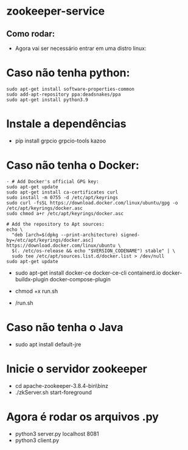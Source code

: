 # zookeeper-service

## Como rodar:
  
- Agora vai ser necessário entrar em uma distro linux:
  
# Caso não tenha python:
```
sudo apt-get install software-properties-common
sudo add-apt-repository ppa:deadsnakes/ppa
sudo apt-get install python3.9
```
# Instale a dependências
- pip install grpcio grpcio-tools kazoo

# Caso não tenha o Docker:
```
- # Add Docker's official GPG key:
sudo apt-get update
sudo apt-get install ca-certificates curl
sudo install -m 0755 -d /etc/apt/keyrings
sudo curl -fsSL https://download.docker.com/linux/ubuntu/gpg -o /etc/apt/keyrings/docker.asc
sudo chmod a+r /etc/apt/keyrings/docker.asc

# Add the repository to Apt sources:
echo \
  "deb [arch=$(dpkg --print-architecture) signed-by=/etc/apt/keyrings/docker.asc] https://download.docker.com/linux/ubuntu \
  $(. /etc/os-release && echo "$VERSION_CODENAME") stable" | \
  sudo tee /etc/apt/sources.list.d/docker.list > /dev/null
sudo apt-get update
```
- sudo apt-get install docker-ce docker-ce-cli containerd.io docker-buildx-plugin docker-compose-plugin

- chmod +x run.sh
- /run.sh

# Caso não tenha o Java
- sudo apt install default-jre

# Inicie o servidor zookeeper
- cd apache-zookeeper-3.8.4-bin\binz
- ./zkServer.sh start-foreground

# Agora é rodar os arquivos .py
- python3 server.py localhost 8081
- python3 client.py

